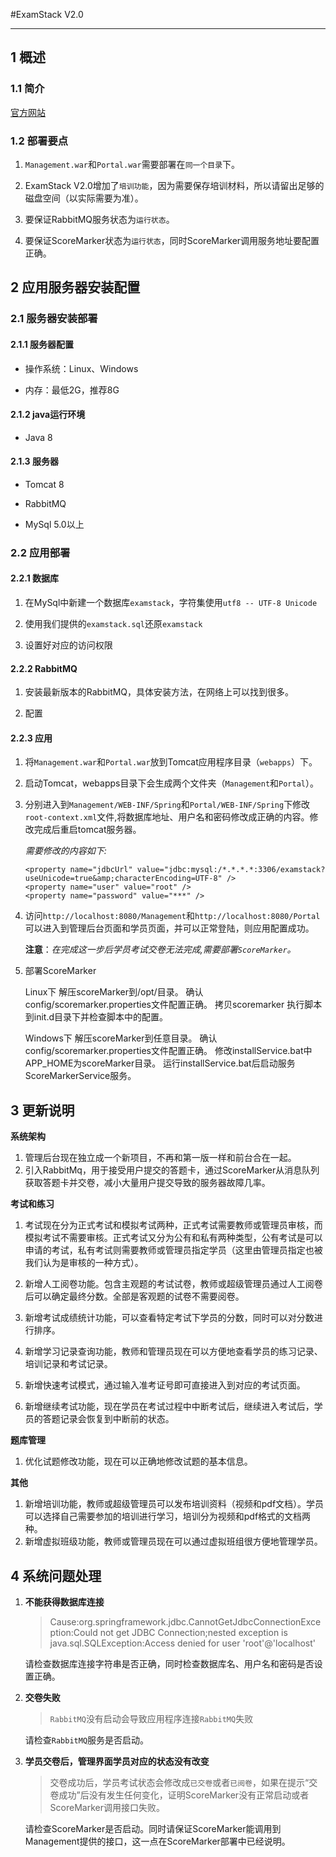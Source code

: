 #ExamStack V2.0

----

## 1 概述

### 1.1 简介

[官方网站](http://www.51jobpass.com) 


### 1.2 部署要点

1. `Management.war`和`Portal.war`需要部署在`同一个目录`下。

1. ExamStack V2.0增加了`培训功能`，因为需要保存培训材料，所以请留出足够的磁盘空间（以实际需要为准）。

1. 要保证RabbitMQ服务状态为`运行状态`。

1. 要保证ScoreMarker状态为`运行状态`，同时ScoreMarker调用服务地址要配置正确。

## 2 应用服务器安装配置

### 2.1 服务器安装部署

#### 2.1.1 服务器配置

- 操作系统：Linux、Windows
	
- 内存：最低2G，推荐8G

#### 2.1.2 java运行环境

- Java 8

#### 2.1.3 服务器

- Tomcat 8

- RabbitMQ

- MySql 5.0以上

### 2.2 应用部署

#### 2.2.1 数据库

1. 在MySql中新建一个数据库`examstack`，字符集使用`utf8 -- UTF-8 Unicode`

1. 使用我们提供的`examstack.sql`还原`examstack`

1. 设置好对应的访问权限

#### 2.2.2 RabbitMQ

1. 安装最新版本的RabbitMQ，具体安装方法，在网络上可以找到很多。

1. 配置

#### 2.2.3 应用

1. 将`Management.war`和`Portal.war`放到Tomcat应用程序目录（`webapps`）下。
	
1. 启动Tomcat，webapps目录下会生成两个文件夹（`Management`和`Portal`）。
	
1. 分别进入到`Management/WEB-INF/Spring`和`Portal/WEB-INF/Spring`下修改`root-context.xml`文件,将数据库地址、用户名和密码修改成正确的内容。修改完成后重启tomcat服务器。

	*需要修改的内容如下:*
	
	```	
	<property name="jdbcUrl" value="jdbc:mysql:/*.*.*.*:3306/examstack?useUnicode=true&amp;characterEncoding=UTF-8" />
	<property name="user" value="root" />
	<property name="password" value="***" />
	```	

1. 访问`http://localhost:8080/Management`和`http://localhost:8080/Portal`可以进入到管理后台页面和学员页面，并可以正常登陆，则应用配置成功。

	**注意**：*在完成这一步后学员考试交卷无法完成,需要部署`ScoreMarker`。*
	
1. 部署ScoreMarker
	
    Linux下
	解压scoreMarker到/opt/目录。
	确认config/scoremarker.properties文件配置正确。
	拷贝scoremarker 执行脚本到init.d目录下并检查脚本中的配置。

	Windows下
	解压scoreMarker到任意目录。
	确认config/scoremarker.properties文件配置正确。
	修改installService.bat中APP_HOME为scoreMarker目录。
    运行installService.bat后启动服务ScoreMarkerService服务。

## 3 更新说明

**系统架构**

1. 管理后台现在独立成一个新项目，不再和第一版一样和前台合在一起。
1. 引入RabbitMq，用于接受用户提交的答题卡，通过ScoreMarker从消息队列获取答题卡并交卷，减小大量用户提交导致的服务器故障几率。

**考试和练习**

1. 考试现在分为正式考试和模拟考试两种，正式考试需要教师或管理员审核，而模拟考试不需要审核。正式考试又分为公有和私有两种类型，公有考试是可以申请的考试，私有考试则需要教师或管理员指定学员（这里由管理员指定也被我们认为是审核的一种方式）。

1. 新增人工阅卷功能。包含主观题的考试试卷，教师或超级管理员通过人工阅卷后可以确定最终分数。全部是客观题的试卷不需要阅卷。
1. 新增考试成绩统计功能，可以查看特定考试下学员的分数，同时可以对分数进行排序。
1. 新增学习记录查询功能，教师和管理员现在可以方便地查看学员的练习记录、培训记录和考试记录。
1. 新增快速考试模式，通过输入准考证号即可直接进入到对应的考试页面。
1. 新增继续考试功能，现在学员在考试过程中中断考试后，继续进入考试后，学员的答题记录会恢复到中断前的状态。

**题库管理**

1. 优化试题修改功能，现在可以正确地修改试题的基本信息。

**其他**

1. 新增培训功能，教师或超级管理员可以发布培训资料（视频和pdf文档）。学员可以选择自己需要参加的培训进行学习，培训分为视频和pdf格式的文档两种。
1. 新增虚拟班级功能，教师或管理员现在可以通过虚拟班组很方便地管理学员。


## 4 系统问题处理

1. **不能获得数据库连接**

	> Cause:org.springframework.jdbc.CannotGetJdbcConnectionException:Could not get JDBC Connection;nested exception is java.sql.SQLException:Access denied for user 'root'@'localhost'
	
	请检查数据库连接字符串是否正确，同时检查数据库名、用户名和密码是否设置正确。

1. **交卷失败**
	
	> `RabbitMQ`没有启动会导致应用程序连接`RabbitMQ`失败
	
	请检查`RabbitMQ`服务是否启动。

1. **学员交卷后，管理界面学员对应的状态没有改变**

	> 交卷成功后，学员考试状态会修改成`已交卷`或者`已阅卷`，如果在提示“交卷成功”后没有发生任何变化，证明ScoreMarker没有正常启动或者ScoreMarker调用接口失败。
	
	请检查ScoreMarker是否启动。同时请保证ScoreMarker能调用到Management提供的接口，这一点在ScoreMarker部署中已经说明。